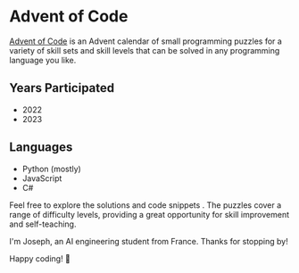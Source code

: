 # Advent of Code

[Advent of Code](https://adventofcode.com/) is an Advent calendar of small programming puzzles for a variety of skill sets and skill levels that can be solved in any programming language you like.


## Years Participated
- 2022
- 2023

## Languages
- Python (mostly)
- JavaScript
- C#

Feel free to explore the solutions and code snippets . The puzzles cover a range of difficulty levels, providing a great opportunity for skill improvement and self-teaching. 

I'm Joseph, an AI engineering student from France. Thanks for stopping by!

Happy coding! 🚀
